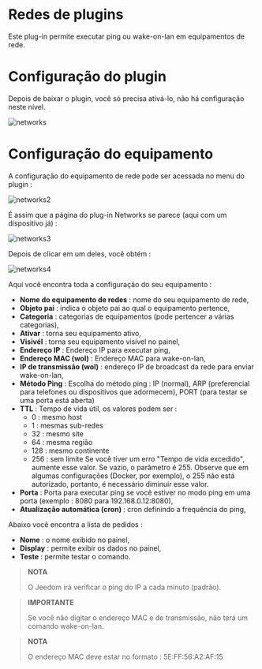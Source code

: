 # Redes de plugins

Este plug-in permite executar ping ou wake-on-lan em equipamentos de rede.

# Configuração do plugin 

Depois de baixar o plugin, você só precisa ativá-lo, não há configuração neste nível.

![networks](../images/networks.PNG)

# Configuração do equipamento 

A configuração do equipamento de rede pode ser acessada no menu do plugin :

![networks2](../images/networks2.PNG)

É assim que a página do plug-in Networks se parece (aqui com um dispositivo já) :

![networks3](../images/networks3.PNG)

Depois de clicar em um deles, você obtém :

![networks4](../images/networks4.PNG)

Aqui você encontra toda a configuração do seu equipamento :

-   **Nome do equipamento de redes** : nome do seu equipamento de rede,
-   **Objeto pai** : indica o objeto pai ao qual o equipamento pertence,
-   **Categoria** : categorias de equipamentos (pode pertencer a várias categorias),
-   **Ativar** : torna seu equipamento ativo,
-   **Visivél** : torna seu equipamento visível no painel,
-   **Endereço IP** : Endereço IP para executar ping,
-   **Endereço MAC (wol)** : Endereço MAC para wake-on-lan,
-   **IP de transmissão (wol)** : endereço IP de broadcast da rede para enviar wake-on-lan,
-   **Método Ping** : Escolha do método ping : IP (normal), ARP (preferencial para telefones ou dispositivos que adormecem), PORT (para testar se uma porta está aberta)
-   **TTL** : Tempo de vida útil, os valores podem ser : 
    - 0 : mesmo host
    - 1 : mesmas sub-redes
    - 32 : mesmo site
    - 64 : mesma região
    - 128 : mesmo continente
    - 256 : sem limite
    Se você tiver um erro "Tempo de vida excedido", aumente esse valor. Se vazio, o parâmetro é 255. Observe que em algumas configurações (Docker, por exemplo), o 255 não está autorizado, portanto, é necessário diminuir esse valor.
-   **Porta** : Porta para executar ping se você estiver no modo ping em uma porta (exemplo : 8080 para 192.168.0.12:8080),
-   **Atualização automática (cron)** : cron definindo a frequência do ping,

Abaixo você encontra a lista de pedidos :

-   **Nome** : o nome exibido no painel,
-   **Display** : permite exibir os dados no painel,
-   **Teste** : permite testar o comando.

> **NOTA**
>
> O Jeedom irá verificar o ping do IP a cada minuto (padrão).

> **IMPORTANTE**
>
> Se você não digitar o endereço MAC e de transmissão, não terá um comando wake-on-lan.

> **NOTA**
>
> O endereço MAC deve estar no formato : 5E:FF:56:A2:AF:15
